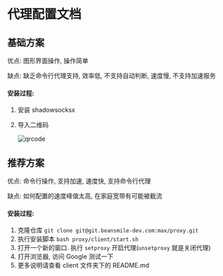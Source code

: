 # 代理配置文档

## 基础方案

优点: 图形界面操作, 操作简单

缺点: 缺乏命令行代理支持, 效率低, 不支持自动判断, 速度慢, 不支持加速服务

#### 安装过程:

1. 安装 shadowsocksx

2. 导入二维码

   ![qrcode](https://git.beansmile-dev.com/max/proxy/uploads/749251651f2066d0943ab5a7a914476e/Screenshot_2018-05-18_10.02.00.png)

## 推荐方案

优点: 命令行操作, 支持加速, 速度快, 支持命令行代理

缺点: 如何配置的速度峰值太高, 在家庭宽带有可能被截流

#### 安装过程:

1. 克隆仓库 `git clone git@git.beansmile-dev.com:max/proxy.git`
2. 执行安装脚本 `bash proxy/client/start.sh`
3. 打开一个新的窗口. 执行 `setproxy` 开启代理(`unsetproxy` 就是关闭代理)
4. 打开浏览器, 访问 Google 测试一下
5. 更多说明请查看 client 文件夹下的 README.md